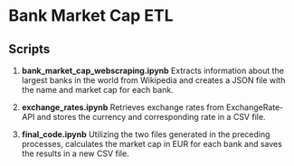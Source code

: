 # Bank Market Cap ETL

## Scripts

1. **bank_market_cap_webscraping.ipynb**  Extracts information about the largest banks in the world from Wikipedia and creates a JSON file with the name and market cap for each bank.

2. **exchange_rates.ipynb**  Retrieves exchange rates from ExchangeRate-API and stores the currency and corresponding rate in a CSV file.

3. **final_code.ipynb**  Utilizing the two files generated in the preceding processes, calculates the market cap in EUR for each bank and saves the results in a new CSV file.
